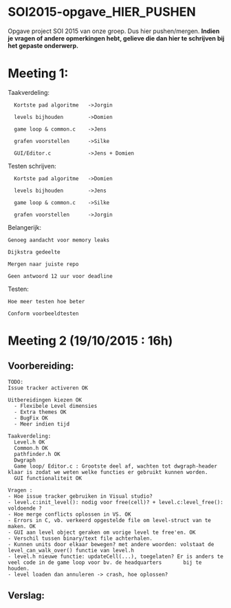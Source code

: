 # SOI2015-opgave_HIER_PUSHEN
Opgave project SOI 2015 van onze groep. Dus hier pushen/mergen.
<b>Indien je vragen of andere opmerkingen hebt, gelieve die dan hier te schrijven bij het gepaste onderwerp.</b>

# Meeting 1:

  Taakverdeling:
  
      Kortste pad algoritme   ->Jorgin
      
      levels bijhouden        ->Domien
      
      game loop & common.c    ->Jens
      
      grafen voorstellen      ->Silke
      
      GUI/Editor.c            ->Jens + Domien
      
  Testen schrijven:
  
      Kortste pad algoritme   ->Domien
      
      levels bijhouden        ->Jens
      
      game loop & common.c    ->Silke
      
      grafen voorstellen      ->Jorgin
  
  Belangerijk:
    
    Genoeg aandacht voor memory leaks
    
    Dijkstra gedeelte 
    
    Mergen naar juiste repo
    
    Geen antwoord 12 uur voor deadline
    
  Testen:
    
    Hoe meer testen hoe beter
    
    Conform voorbeeldtesten
    
    
# Meeting 2  (19/10/2015 : 16h)
    
## Voorbereiding:  
    
    TODO:
    Issue tracker activeren OK
    
    Uitbereidingen kiezen OK
      - Flexibele Level dimensies
      - Extra themes OK
      - BugFix OK
      - Meer indien tijd
      
    Taakverdeling:
      Level.h OK
      Common.h OK
      pathfinder.h OK
      Dwgraph
      Game loop/ Editor.c : Grootste deel af, wachten tot dwgraph-header klaar is zodat we weten welke functies er gebruikt kunnen worden.
      GUI functionaliteit OK
    
    Vragen : 
    - Hoe issue tracker gebruiken in Visual studio?
    - level.c:init_level(): nodig voor free(cell)? + level.c:level_free(): voldoende ?
    - Hoe merge conflicts oplossen in VS. OK
    - Errors in C, vb. verkeerd opgestelde file om level-struct van te maken. OK
    - GUI aan level object geraken om vorige level te free'en. OK
    - Verschil tussen binary/text file achterhalen.
    - Kunnen units door elkaar bewegen? met andere woorden: volstaat de level_can_walk_over() functie van level.h 
    - level.h nieuwe functie: updateCell(...), toegelaten? Er is anders te veel code in de game loop voor bv. de headquarters       bij te houden. 
    - level loaden dan annuleren -> crash, hoe oplossen?

## Verslag:

